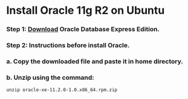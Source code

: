 # Install Oracle 11g R2 on Ubuntu

### Step 1: [Download](https://www.oracle.com/technetwork/database/database-technologies/express-edition/downloads/xe-prior-releases-5172097.html) Oracle Database Express Edition.

### Step 2: Instructions before install Oracle.
### a. Copy the downloaded file and paste it in home directory.
### b. Unzip using the command:
```
unzip oracle-xe-11.2.0-1.0.x86_64.rpm.zip
```
